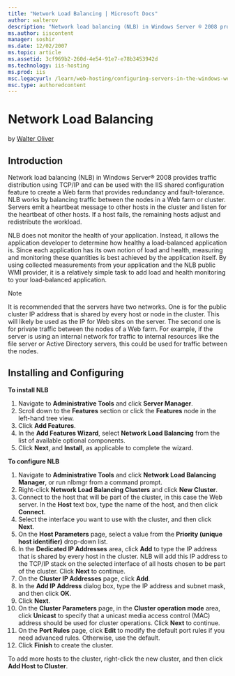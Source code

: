 ```yaml
---
title: "Network Load Balancing | Microsoft Docs"
author: walterov
description: "Network load balancing (NLB) in Windows Server ® 2008 provides traffic distribution using TCP/IP and can be used with the IIS shared configuration feature to..."
ms.author: iiscontent
manager: soshir
ms.date: 12/02/2007
ms.topic: article
ms.assetid: 3cf969b2-260d-4e54-91e7-e78b3453942d
ms.technology: iis-hosting
ms.prod: iis
msc.legacyurl: /learn/web-hosting/configuring-servers-in-the-windows-web-platform/network-load-balancing
msc.type: authoredcontent
---
```

Network Load Balancing
====================
by [Walter Oliver](https://github.com/walterov)

## Introduction

Network load balancing (NLB) in Windows Server® 2008 provides traffic distribution using TCP/IP and can be used with the IIS shared configuration feature to create a Web farm that provides redundancy and fault-tolerance. NLB works by balancing traffic between the nodes in a Web farm or cluster. Servers emit a  heartbeat message to other hosts in the cluster and listen for the heartbeat of other hosts. If a host fails, the remaining hosts adjust and redistribute the workload.

NLB does not monitor the health of your application. Instead, it allows the application developer to determine how healthy a load-balanced application is. Since each application has its own notion of load and health, measuring and monitoring these quantities is best achieved by the application itself. By using collected measurements from your application and the NLB public WMI provider, it is a relatively simple task to add load and health monitoring to your load-balanced application.

> [!NOTE]
> It is recommended that the servers have two networks. One is for the public cluster IP address that is shared by every host or node in the cluster. This will likely be used as the IP for Web sites on the server. The second one is for private traffic between the nodes of a Web farm. For example, if the server is using an internal network for traffic to internal resources like the file server or Active Directory servers, this could be used for traffic between the nodes.

## Installing and Configuring

**To install NLB**

1. Navigate to **Administrative Tools** and click **Server Manager**.
2. Scroll down to the **Features** section or click the **Features** node in the left-hand tree view.
3. Click **Add Features**.
4. In the **Add Features Wizard**, select **Network Load Balancing** from the list of available optional components.
5. Click **Next**, and **Install**, as applicable to complete the wizard.

**To configure NLB**

1. Navigate to **Administrative Tools** and click **Network Load Balancing Manager**, or run nlbmgr from a command prompt.
2. Right-click **Network Load Balancing Clusters** and click **New Cluster**.
3. Connect to the host that will be part of the cluster, in this case the Web server. In the **Host** text box, type the name of the host, and then click **Connect**.
4. Select the interface you want to use with the cluster, and then click **Next**.
5. On the **Host Parameters** page, select a value from the **Priority (unique host identifier)** drop-down list.
6. In the **Dedicated IP Addresses** area, click **Add** to type the IP address that is shared by every host in the cluster. NLB will add this IP address to the TCP/IP stack on the selected interface of all hosts chosen to be part of the cluster. Click **Next** to continue.
7. On the **Cluster IP Addresses** page, click **Add**.
8. In the **Add IP Address** dialog box, type the IP address and subnet mask, and then click **OK**.
9. Click **Next**.
10. On the **Cluster Parameters** page, in the **Cluster operation mode** area, click **Unicast** to specify that a unicast media access control (MAC) address should be used for cluster operations. Click **Next** to continue.
11. On the **Port Rules** page, click **Edit** to modify the default port rules if you need advanced rules. Otherwise, use the default.
12. Click **Finish** to create the cluster.  
  
 To add more hosts to the cluster, right-click the new cluster, and then click **Add Host to Cluster**.